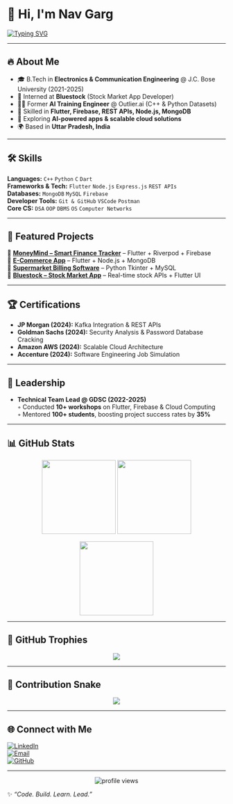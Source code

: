 # 👋 Hi, I'm Nav Garg  

[![Typing SVG](https://readme-typing-svg.herokuapp.com?font=Fira+Code&size=25&pause=1000&color=2ECC71&width=600&lines=Software+Developer;Flutter+Enthusiast;AI+Training+Engineer;Tech+Community+Lead)](https://git.io/typing-svg)  

---

## 🔥 About Me  
- 🎓 B.Tech in **Electronics & Communication Engineering** @ J.C. Bose University (2021-2025)  
- 💼 Interned at **Bluestock** (Stock Market App Developer)  
- 🧑‍💻 Former **AI Training Engineer** @ Outlier.ai (C++ & Python Datasets)  
- 🚀 Skilled in **Flutter, Firebase, REST APIs, Node.js, MongoDB**  
- 🌱 Exploring **AI-powered apps & scalable cloud solutions**  
- 🌍 Based in **Uttar Pradesh, India**  

---

## 🛠 Skills  
**Languages:** `C++` `Python` `C` `Dart`  
**Frameworks & Tech:** `Flutter` `Node.js` `Express.js` `REST APIs`  
**Databases:** `MongoDB` `MySQL` `Firebase`  
**Developer Tools:** `Git & GitHub` `VSCode` `Postman`  
**Core CS:** `DSA` `OOP` `DBMS` `OS` `Computer Networks`  

---

## 🚀 Featured Projects  
🔹 [**MoneyMind – Smart Finance Tracker**](https://github.com/Navgarg30/FinanceTracker) – Flutter + Riverpod + Firebase  
🔹 [**E-Commerce App**](https://github.com/Navgarg30/eCommerce_app) – Flutter + Node.js + MongoDB  
🔹 [**Supermarket Billing Software**](https://github.com/Navgarg30/SUPERMARKET-BILL-GENERATOR-) – Python Tkinter + MySQL  
🔹 [**Bluestock – Stock Market App**](https://github.com/Navgarg30) – Real-time stock APIs + Flutter UI  

---

## 🏆 Certifications  
- **JP Morgan (2024):** Kafka Integration & REST APIs  
- **Goldman Sachs (2024):** Security Analysis & Password Database Cracking  
- **Amazon AWS (2024):** Scalable Cloud Architecture  
- **Accenture (2024):** Software Engineering Job Simulation  

---

## 🤝 Leadership  
- **Technical Team Lead @ GDSC (2022-2025)**  
   ◦ Conducted **10+ workshops** on Flutter, Firebase & Cloud Computing  
   ◦ Mentored **100+ students**, boosting project success rates by **35%**  

---

## 📊 GitHub Stats  
<p align="center">
  <img src="https://github-readme-stats.vercel.app/api?username=Navgarg30&show_icons=true&theme=tokyonight" height="170px"/>
  <img src="https://github-readme-stats.vercel.app/api/top-langs/?username=Navgarg30&layout=compact&theme=tokyonight" height="170px"/>
</p>  

<p align="center">
  <img src="https://streak-stats.demolab.com?user=Navgarg30&theme=tokyonight&hide_border=true" height="170px"/>
</p>  

---

## 🏅 GitHub Trophies  
<p align="center">
  <img src="https://github-profile-trophy.vercel.app/?username=Navgarg30&theme=tokyonight&margin-w=15&margin-h=15" />
</p>  

---

## 🐍 Contribution Snake  
<p align="center">
  <img src="https://raw.githubusercontent.com/Navgarg30/Navgarg30/output/github-contribution-grid-snake.svg" />
</p>  

---

## 🌐 Connect with Me  
[![LinkedIn](https://img.shields.io/badge/LinkedIn-blue?style=for-the-badge&logo=linkedin)](https://www.linkedin.com/in/nav-garg/)  
[![Email](https://img.shields.io/badge/Email-red?style=for-the-badge&logo=gmail)](mailto:navgarg9548@gmail.com)  
[![GitHub](https://img.shields.io/badge/GitHub-black?style=for-the-badge&logo=github)](https://github.com/Navgarg30)  

---

<p align="center">
  <img src="https://komarev.com/ghpvc/?username=Navgarg30&label=Profile%20views&color=2ecc71&style=flat" alt="profile views" />
</p>  

✨ *“Code. Build. Learn. Lead.”*  
